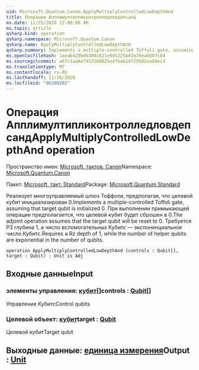 ```yaml
---
uid: Microsoft.Quantum.Canon.ApplyMultiplyControlledLowDepthAnd
title: Операция Апплимултипликонтролледловдепсанд
ms.date: 11/25/2020 12:00:00 AM
ms.topic: article
qsharp.kind: operation
qsharp.namespace: Microsoft.Quantum.Canon
qsharp.name: ApplyMultiplyControlledLowDepthAnd
qsharp.summary: Implements a multiple-controlled Toffoli gate, assuming that target qubit is initialized 0.  The adjoint operation assumes that the target qubit will be reset to 0.  Requires a Rz depth of 1, while the number of helper qubits are exponential in the number of qubits.
ms.openlocfilehash: 1aeab429bd6304c621e0d5225b43a76eab607c84
ms.sourcegitcommit: a87c1aa8e7453360025e47ba614f25b02ea84ec3
ms.translationtype: MT
ms.contentlocale: ru-RU
ms.lasthandoff: 11/26/2020
ms.locfileid: "96209202"
---
```

# <a name="applymultiplycontrolledlowdepthand-operation"></a><span data-ttu-id="6e9b1-102">Операция Апплимултипликонтролледловдепсанд</span><span class="sxs-lookup"><span data-stu-id="6e9b1-102">ApplyMultiplyControlledLowDepthAnd operation</span></span>

<span data-ttu-id="6e9b1-103">Пространство имен: [Microsoft. тактов. Canon](xref:Microsoft.Quantum.Canon)</span><span class="sxs-lookup"><span data-stu-id="6e9b1-103">Namespace: [Microsoft.Quantum.Canon](xref:Microsoft.Quantum.Canon)</span></span>

<span data-ttu-id="6e9b1-104">Пакет: [Microsoft. такт. Standard](https://nuget.org/packages/Microsoft.Quantum.Standard)</span><span class="sxs-lookup"><span data-stu-id="6e9b1-104">Package: [Microsoft.Quantum.Standard](https://nuget.org/packages/Microsoft.Quantum.Standard)</span></span>


<span data-ttu-id="6e9b1-105">Реализует многоуправляемый шлюз Тоффоли, предполагая, что целевой кубит инициализирован 0.</span><span class="sxs-lookup"><span data-stu-id="6e9b1-105">Implements a multiple-controlled Toffoli gate, assuming that target qubit is initialized 0.</span></span>  <span data-ttu-id="6e9b1-106">При выполнении примыкающей операции предполагается, что целевой кубит будет сброшен в 0.</span><span class="sxs-lookup"><span data-stu-id="6e9b1-106">The adjoint operation assumes that the target qubit will be reset to 0.</span></span>  <span data-ttu-id="6e9b1-107">Требуется РЗ глубина 1, а число вспомогательных Кубитс — экспоненциальное число Кубитс.</span><span class="sxs-lookup"><span data-stu-id="6e9b1-107">Requires a Rz depth of 1, while the number of helper qubits are exponential in the number of qubits.</span></span>

```qsharp
operation ApplyMultiplyControlledLowDepthAnd (controls : Qubit[], target : Qubit) : Unit is Adj
```


## <a name="input"></a><span data-ttu-id="6e9b1-108">Входные данные</span><span class="sxs-lookup"><span data-stu-id="6e9b1-108">Input</span></span>

### <a name="controls--qubit"></a><span data-ttu-id="6e9b1-109">элементы управления: [кубит](xref:microsoft.quantum.lang-ref.qubit)[]</span><span class="sxs-lookup"><span data-stu-id="6e9b1-109">controls : [Qubit](xref:microsoft.quantum.lang-ref.qubit)[]</span></span>

<span data-ttu-id="6e9b1-110">Управление Кубитс</span><span class="sxs-lookup"><span data-stu-id="6e9b1-110">Control qubits</span></span>


### <a name="target--qubit"></a><span data-ttu-id="6e9b1-111">Целевой объект: [кубит](xref:microsoft.quantum.lang-ref.qubit)</span><span class="sxs-lookup"><span data-stu-id="6e9b1-111">target : [Qubit](xref:microsoft.quantum.lang-ref.qubit)</span></span>

<span data-ttu-id="6e9b1-112">Целевой кубит</span><span class="sxs-lookup"><span data-stu-id="6e9b1-112">Target qubit</span></span>



## <a name="output--unit"></a><span data-ttu-id="6e9b1-113">Выходные данные: [единица измерения](xref:microsoft.quantum.lang-ref.unit)</span><span class="sxs-lookup"><span data-stu-id="6e9b1-113">Output : [Unit](xref:microsoft.quantum.lang-ref.unit)</span></span>

